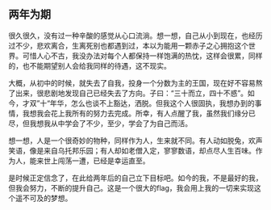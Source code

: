 ## 两年为期

很久很久，没有过一种辛酸的感觉从心口流淌。想一想，自己从小到现在，也经历过不少，悲欢离合，生离死别也都遇到过，本以为能用一颗赤子之心拥抱这个世界。可惜人心不古，我没办法对每个人都保持一样饱满的热忱，这样会很累，同样的，也不能期望别人会给我同样的待遇，这不现实。

大概，从初中的时候，就失去了自我，投身一个分数为主的王国，现在好不容易熬了出来，很悲剧地发现自己已经失去了方向。子曰：“三十而立，四十不惑”。如今，才双”十“年华，怎么也谈不上豁达，洒脱。但我这个人很固执，我想办到的事情，我想我会花上我所有的努力去完成。所幸，有人点醒了我，虽然我们缘分已尽，但我想我从中学会了不少，至少，学会了为自己而活。

想一想，人是一个很奇妙的物种，同样作为人，生来就不同。有人动如脱兔，欢声笑语，像是来自乌托邦乐园；有人却如老僧入定，寥寥数语，却点尽人生百味。作为人，能来世上闯荡一遭，已经是幸运直至。

是时候正定信念了，在此给两年后的自己立下目标吧。如今的我，不是最好的我，但我会努力，不断的提升自己。这是一个很大的flag，我会用上我的一切来实现这个遥不可及的梦想。